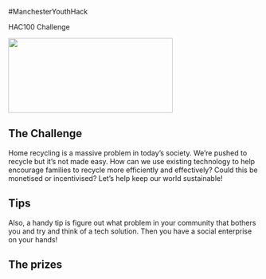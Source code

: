 #ManchesterYouthHack

HAC100 Challenge

<img src='images/YouthHackBlue.JPG' height="150" width="330" />





## The Challenge

Home recycling is a massive problem in today’s society. We’re pushed to recycle but it’s not made easy. How can we use existing technology to help encourage families to recycle more efficiently and effectively? Could this be monetised or incentivised? Let’s help keep our world sustainable!

## Tips

Also, a handy tip is figure out what problem in your community that bothers you and try and think of a tech solution. Then you have a social enterprise on your hands!


## The prizes



